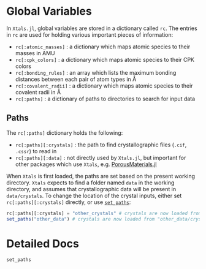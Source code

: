 # Global Variables

In `Xtals.jl`, global variables are stored in a dictionary called `rc`.
The entries in `rc` are used for holding various important pieces of information:

  - `rc[:atomic_masses]` : a dictionary which maps atomic species to their masses in AMU
  - `rc[:cpk_colors]` : a dictionary which maps atomic species to their CPK colors
  - `rc[:bonding_rules]` : an array which lists the maximum bonding distances between each pair of atom types in Å
  - `rc[:covalent_radii]` : a dictionary which maps atomic species to their covalent radii in Å
  - `rc[:paths]` : a dictionary of paths to directories to search for input data

## Paths

The `rc[:paths]` dictionary holds the following:

  - `rc[:paths][:crystals]` : the path to find crystallographic files (`.cif`, `.cssr`) to read in
  - `rc[:paths][:data]` : not directly used by `Xtals.jl`, but important for other packages which use `Xtals`, e.g. [PorousMaterials.jl](https://simonensemble.github.io/PorousMaterials.jl/dev/)

When `Xtals` is first loaded, the paths are set based on the present working directory.
`Xtals` expects to find a folder named `data` in the working directory, and assumes that crystallographic data will be present in `data/crystals`.
To change the location of the crystal inputs, either set `rc[:paths][:crystals]` directly, or use [`set_paths`](@ref):

```julia
rc[:paths][:crystals] = "other_crystals" # crystals are now loaded from "other_crystals"
set_paths("other_data") # crystals are now loaded from "other_data/crystals"
```

# Detailed Docs

```@docs
set_paths
```
